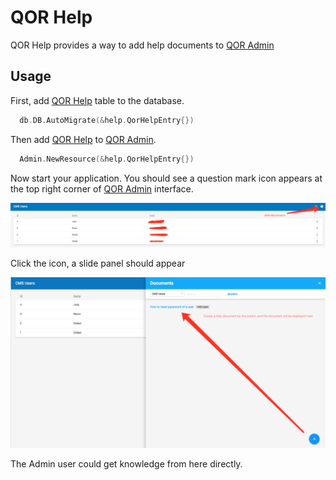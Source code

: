 # QOR Help

QOR Help provides a way to add help documents to [QOR Admin](./chapter2/setup.md)

## Usage

First, add [QOR Help](https://github.com/qor/help) table to the database.

```go
  db.DB.AutoMigrate(&help.QorHelpEntry{})
```

Then add [QOR Help](https://github.com/qor/help) to [QOR Admin](./chapter2/setup.md).

```go
  Admin.NewResource(&help.QorHelpEntry{})
```

Now start your application. You should see a question mark icon appears at the top right corner of [QOR Admin](./chapter2/setup.md) interface.

![qor-help-intro](qor-help-intro.png)

Click the icon, a slide panel should appear

![qor-help-detail](qor-help-detail.png)

The Admin user could get knowledge from here directly.
